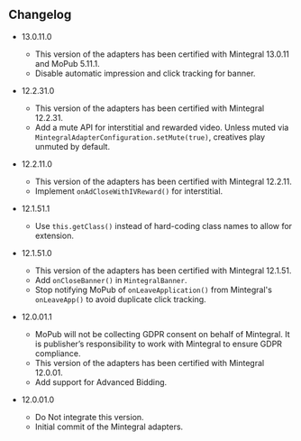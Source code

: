 ## Changelog

  * 13.0.11.0
    * This version of the adapters has been certified with Mintegral 13.0.11 and MoPub 5.11.1.
    * Disable automatic impression and click tracking for banner.

  * 12.2.31.0
    * This version of the adapters has been certified with Mintegral 12.2.31.
    * Add a mute API for interstitial and rewarded video. Unless muted via `MintegralAdapterConfiguration.setMute(true)`, creatives play unmuted by default. 

  * 12.2.11.0
    * This version of the adapters has been certified with Mintegral 12.2.11.
    * Implement `onAdCloseWithIVReward()` for interstitial.

  * 12.1.51.1
    * Use `this.getClass()` instead of hard-coding class names to allow for extension.

  * 12.1.51.0
    * This version of the adapters has been certified with Mintegral 12.1.51.
    * Add `onCloseBanner()` in `MintegralBanner`.
    * Stop notifying MoPub of `onLeaveApplication()` from Mintegral's `onLeaveApp()` to avoid duplicate click tracking.

  * 12.0.01.1
    * MoPub will not be collecting GDPR consent on behalf of Mintegral. It is publisher’s responsibility to work with Mintegral to ensure GDPR compliance.
    * This version of the adapters has been certified with Mintegral 12.0.01.
    * Add support for Advanced Bidding.

  * 12.0.01.0
    * Do Not integrate this version.
    * Initial commit of the Mintegral adapters.
